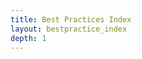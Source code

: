 ```yaml
---
title: Best Practices Index
layout: bestpractice_index
depth: 1
---
```


<!-- the content/layout call for the cover page of each best practice -->
